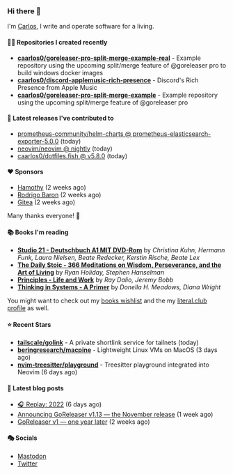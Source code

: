 ### Hi there 👋

I'm [Carlos](https://caarlos0.dev), I write and operate software for a living.

#### 👨‍💻 Repositories I created recently
- **[caarlos0/goreleaser-pro-split-merge-example-real](https://github.com/caarlos0/goreleaser-pro-split-merge-example-real)** - Example repository using the upcoming split/merge feature of @goreleaser pro to build windows docker images
- **[caarlos0/discord-applemusic-rich-presence](https://github.com/caarlos0/discord-applemusic-rich-presence)** - Discord&#39;s Rich Presence from Apple Music
- **[caarlos0/goreleaser-pro-split-merge-example](https://github.com/caarlos0/goreleaser-pro-split-merge-example)** - Example repository using the upcoming split/merge feature of @goreleaser pro

#### 🚀 Latest releases I've contributed to


- [prometheus-community/helm-charts @ prometheus-elasticsearch-exporter-5.0.0](https://github.com/prometheus-community/helm-charts/releases/tag/prometheus-elasticsearch-exporter-5.0.0) (today)
- [neovim/neovim @ nightly](https://github.com/neovim/neovim/releases/tag/nightly) (today)
- [caarlos0/dotfiles.fish @ v5.8.0](https://github.com/caarlos0/dotfiles.fish/releases/tag/v5.8.0) (today)

#### ❤️ Sponsors
- [Hamothy](https://github.com/sgoudham) (2 weeks ago)
- [Rodrigo Baron](https://github.com/rodrigobaron) (2 weeks ago)
- [Gitea](https://github.com/go-gitea) (2 weeks ago)

Many thanks everyone! 🙏

#### 📚 Books I'm reading
- **[Studio 21 - Deutschbuch A1 MIT DVD-Rom](https://literal.club/caarlos0/book/laura-nielsen-hermann-funk-beate-redecker-christina-kuhn-kerstin-rische-beate-lex-studio-21-c60yd)** by _Christina Kuhn, Hermann Funk, Laura Nielsen, Beate Redecker, Kerstin Rische, Beate Lex_
- **[The Daily Stoic - 366 Meditations on Wisdom, Perseverance, and the Art of Living](https://literal.club/caarlos0/book/the-daily-stoic-lbfbd)** by _Ryan Holiday, Stephen Hanselman_
- **[Principles - Life and Work](https://literal.club/caarlos0/book/ray-dalioray-daliojeremy-bobbprinciples-a9caw)** by _Ray Dalio, Jeremy Bobb_
- **[Thinking in Systems - A Primer](https://literal.club/caarlos0/book/thinking-in-systems-0q34a)** by _Donella H. Meadows, Diana Wright_

You might want to check out my [books
wishlist](https://www.amazon.com.br/hz/wishlist/ls/EB8P7VS717SV) and the my
[literal.club profile](https://literal.club/caarlos0) as well.

#### ⭐ Recent Stars
- **[tailscale/golink](https://github.com/tailscale/golink)** - A private shortlink service for tailnets (today)
- **[beringresearch/macpine](https://github.com/beringresearch/macpine)** - Lightweight Linux VMs on MacOS (3 days ago)
- **[nvim-treesitter/playground](https://github.com/nvim-treesitter/playground)** - Treesitter playground integrated into Neovim (6 days ago)

#### 📄 Latest blog posts
- [🎧 Replay: 2022](https://carlosbecker.com/posts/replay-2022/) (6 days ago)
- [Announcing GoReleaser v1.13 — the November release](https://carlosbecker.com/posts/goreleaser-v1.13/) (1 week ago)
- [GoReleaser v1 — one year later](https://carlosbecker.com/posts/goreleaser-v1-1year/) (2 weeks ago)

#### 🎭 Socials

- <a href="https://mastodon.social/@caarlos0" rel="me">Mastodon</a>
- <a href="https://twitter.com/caarlos0" rel="me">Twitter</a>
